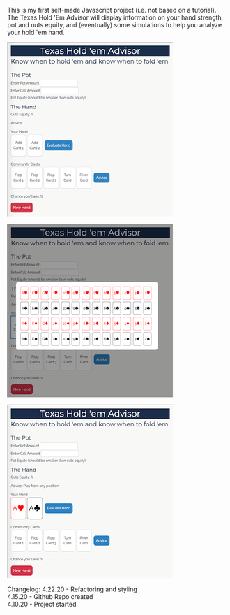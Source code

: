 This is my first self-made Javascript project (i.e. not based on a tutorial). The Texas Hold 'Em Advisor will display information on your hand strength, pot and outs equity, and (eventually) some simulations to help you analyze your hold 'em hand. 

![Main Screen](https://github.com/HeyImMatt/texas_holdem_advisor/blob/bootstrap-and-styling/images/THAdvisorMain.png)

![Card Selection](https://github.com/HeyImMatt/texas_holdem_advisor/blob/bootstrap-and-styling/images/SelectCard.png)

![Pre-Flop Advice](https://github.com/HeyImMatt/texas_holdem_advisor/blob/bootstrap-and-styling/images/PreFlop.png)

Changelog:
4.22.20 - Refactoring and styling  
4.15.20 - Github Repo created  
4.10.20 - Project started